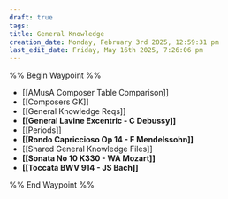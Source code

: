 ```yaml
---
draft: true
tags: 
title: General Knowledge
creation_date: Monday, February 3rd 2025, 12:59:31 pm
last_edit_date: Friday, May 16th 2025, 7:26:06 pm
---
```


%% Begin Waypoint %%
- [[AMusA Composer Table Comparison]]
- [[Composers GK]]
- [[General Knowledge Reqs]]
- **[[General Lavine Excentric - C Debussy]]**
- [[Periods]]
- **[[Rondo Capriccioso Op 14 - F Mendelssohn]]**
- [[Shared General Knowledge Files]]
- **[[Sonata No 10 K330 - WA Mozart]]**
- **[[Toccata BWV 914 - JS Bach]]**

%% End Waypoint %%
